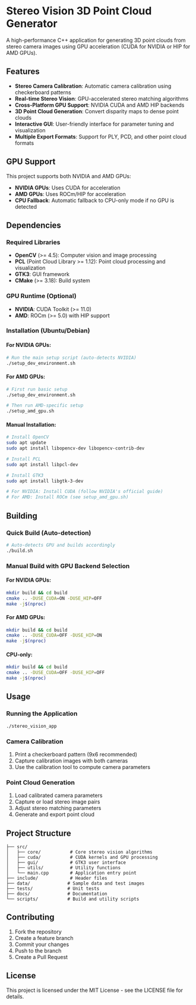 # Stereo Vision 3D Point Cloud Generator

A high-performance C++ application for generating 3D point clouds from stereo camera images using GPU acceleration (CUDA for NVIDIA or HIP for AMD GPUs).

## Features

- **Stereo Camera Calibration**: Automatic camera calibration using checkerboard patterns
- **Real-time Stereo Vision**: GPU-accelerated stereo matching algorithms
- **Cross-Platform GPU Support**: NVIDIA CUDA and AMD HIP backends
- **3D Point Cloud Generation**: Convert disparity maps to dense point clouds
- **Interactive GUI**: User-friendly interface for parameter tuning and visualization
- **Multiple Export Formats**: Support for PLY, PCD, and other point cloud formats

## GPU Support

This project supports both NVIDIA and AMD GPUs:

- **NVIDIA GPUs**: Uses CUDA for acceleration
- **AMD GPUs**: Uses ROCm/HIP for acceleration  
- **CPU Fallback**: Automatic fallback to CPU-only mode if no GPU is detected

## Dependencies

### Required Libraries
- **OpenCV** (>= 4.5): Computer vision and image processing
- **PCL** (Point Cloud Library >= 1.12): Point cloud processing and visualization
- **GTK3**: GUI framework
- **CMake** (>= 3.18): Build system

### GPU Runtime (Optional)
- **NVIDIA**: CUDA Toolkit (>= 11.0)
- **AMD**: ROCm (>= 5.0) with HIP support

### Installation (Ubuntu/Debian)

#### For NVIDIA GPUs:
```bash
# Run the main setup script (auto-detects NVIDIA)
./setup_dev_environment.sh
```

#### For AMD GPUs:
```bash
# First run basic setup
./setup_dev_environment.sh

# Then run AMD-specific setup
./setup_amd_gpu.sh
```

#### Manual Installation:
```bash
# Install OpenCV
sudo apt update
sudo apt install libopencv-dev libopencv-contrib-dev

# Install PCL
sudo apt install libpcl-dev

# Install GTK3
sudo apt install libgtk-3-dev

# For NVIDIA: Install CUDA (follow NVIDIA's official guide)
# For AMD: Install ROCm (see setup_amd_gpu.sh)
```

## Building

### Quick Build (Auto-detection)
```bash
# Auto-detects GPU and builds accordingly
./build.sh
```

### Manual Build with GPU Backend Selection

#### For NVIDIA GPUs:
```bash
mkdir build && cd build
cmake .. -DUSE_CUDA=ON -DUSE_HIP=OFF
make -j$(nproc)
```

#### For AMD GPUs:
```bash
mkdir build && cd build
cmake .. -DUSE_CUDA=OFF -DUSE_HIP=ON
make -j$(nproc)
```

#### CPU-only:
```bash
mkdir build && cd build
cmake .. -DUSE_CUDA=OFF -DUSE_HIP=OFF
make -j$(nproc)
```

## Usage

### Running the Application
```bash
./stereo_vision_app
```

### Camera Calibration
1. Print a checkerboard pattern (9x6 recommended)
2. Capture calibration images with both cameras
3. Use the calibration tool to compute camera parameters

### Point Cloud Generation
1. Load calibrated camera parameters
2. Capture or load stereo image pairs
3. Adjust stereo matching parameters
4. Generate and export point cloud

## Project Structure

```
├── src/
│   ├── core/           # Core stereo vision algorithms
│   ├── cuda/           # CUDA kernels and GPU processing
│   ├── gui/            # GTK3 user interface
│   ├── utils/          # Utility functions
│   └── main.cpp        # Application entry point
├── include/            # Header files
├── data/              # Sample data and test images
├── tests/             # Unit tests
├── docs/              # Documentation
└── scripts/           # Build and utility scripts
```

## Contributing

1. Fork the repository
2. Create a feature branch
3. Commit your changes
4. Push to the branch
5. Create a Pull Request

## License

This project is licensed under the MIT License - see the LICENSE file for details.
